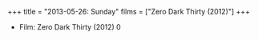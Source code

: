 +++
title = "2013-05-26: Sunday"
films = ["Zero Dark Thirty (2012)"]
+++


* Film: Zero Dark Thirty (2012) 0
